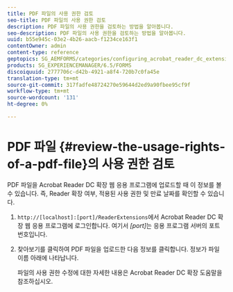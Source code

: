 ```yaml
---
title: PDF 파일의 사용 권한 검토
seo-title: PDF 파일의 사용 권한 검토
description: PDF 파일의 사용 권한을 검토하는 방법을 알아봅니다.
seo-description: PDF 파일의 사용 권한을 검토하는 방법을 알아봅니다.
uuid: b55e945c-03e2-4b26-aacb-f1234ce163f1
contentOwner: admin
content-type: reference
geptopics: SG_AEMFORMS/categories/configuring_acrobat_reader_dc_extensions
products: SG_EXPERIENCEMANAGER/6.5/FORMS
discoiquuid: 2777706c-d42b-4921-a8f4-720b7c0fa45e
translation-type: tm+mt
source-git-commit: 317fadfe48724270e59644d2ed9a90fbee95cf9f
workflow-type: tm+mt
source-wordcount: '131'
ht-degree: 0%

---
```



# PDF 파일 {#review-the-usage-rights-of-a-pdf-file}의 사용 권한 검토

PDF 파일을 Acrobat Reader DC 확장 웹 응용 프로그램에 업로드할 때 이 정보를 볼 수 있습니다. 즉, Reader 확장 여부, 적용된 사용 권한 및 만료 날짜를 확인할 수 있습니다.

1. `http://[localhost]:[port]/ReaderExtensions`에서 Acrobat Reader DC 확장 웹 응용 프로그램에 로그인합니다. 여기서 *[port]*&#x200B;는 응용 프로그램 서버의 포트 번호입니다.
1. 찾아보기를 클릭하여 PDF 파일을 업로드한 다음 정보를 클릭합니다. 정보가 파일 이름 아래에 나타납니다.

   파일의 사용 권한 수정에 대한 자세한 내용은 Acrobat Reader DC 확장 도움말을 참조하십시오.

